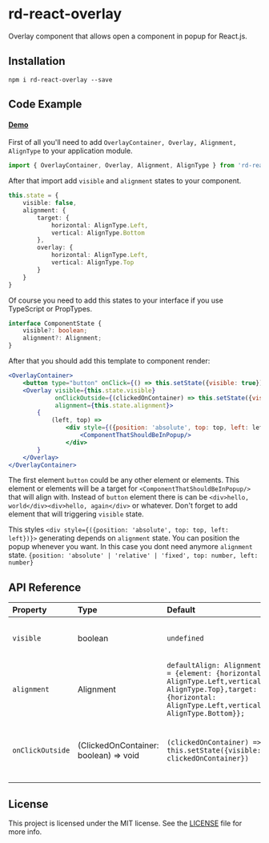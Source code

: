 # rd-react-overlay

Overlay component that allows open a component in popup for React.js.

## Installation

````shell
npm i rd-react-overlay --save
````

## Code Example

#### [Demo](https://rd-dev-ukraine.github.io/angular-io-overlay/)

First of all you'll need to add `OverlayContainer, Overlay, Alignment, AlignType` to your application module.

```typescript
import { OverlayContainer, Overlay, Alignment, AlignType } from 'rd-react-overlay';
```

After that import add `visible` and `alignment` states to your component. 

```typescript
this.state = {
    visible: false,
    alignment: {
        target: {
            horizontal: AlignType.Left,
            vertical: AlignType.Bottom
        },
        overlay: {
            horizontal: AlignType.Left,
            vertical: AlignType.Top
        }
    }
}
```

Of course you need to add this states to your interface if you use TypeScript or PropTypes.

```typescript
interface ComponentState {
    visible?: boolean;
    alignment?: Alignment;
}
```

After that you should add this template to component render:

```jsx harmony
<OverlayContainer>
    <button type="button" onClick={() => this.setState({visible: true})}>Open popup</button>
    <Overlay visible={this.state.visible}
             onClickOutside={(clickedOnContainer) => this.setState({visible: clickedOnContainer})}
             alignment={this.state.alignment}>
        {
            (left, top) =>
                <div style={({position: 'absolute', top: top, left: left})}>
                    <ComponentThatShouldBeInPopup/>
                </div>
        }
    </Overlay>
</OverlayContainer>
```

The first element `button` could be any other element or elements. This element or elements will be a target for `<ComponentThatShouldBeInPopup/>` that will align with.
Instead of `button` element there is can be `<div>hello, world</div><div>hello, again</div>` or whatever. Don't forget to add element that will triggering `visible` state.

This styles `<div style={({position: 'absolute', top: top, left: left})}>` generating depends on `alignment` state. You can position the popup whenever you want. In this case you dont need anymore `alignment` state.
`{position: 'absolute' | 'relative' | 'fixed', top: number, left: number}`

## API Reference

|Property        |Type                                 |Default                                                               |Description                                         |
| :------------- | :---------------------------------- | :------------------------------------------------------------------- | :------------------------------------------------- |
|`visible`       |boolean                              |`undefined`                                                           |Visible state for content in the <Overlay></Overlay>|
|`alignment`     |Alignment                            |`defaultAlign: Alignment = {element: {horizontal: AlignType.Left,vertical: AlignType.Top},target: {horizontal: AlignType.Left,vertical: AlignType.Bottom}};`|Align popup with |
|`onClickOutside`|(ClickedOnContainer: boolean) => void|`(clickedOnContainer) => this.setState({visible: clickedOnContainer})`|Close popup if clicked out of popup and container.  |


## License

This project is licensed under the MIT license. See the [LICENSE](https://github.com/rd-dev-ukraine/rd-react-overlay/blob/master/LICENSE) file for more info.